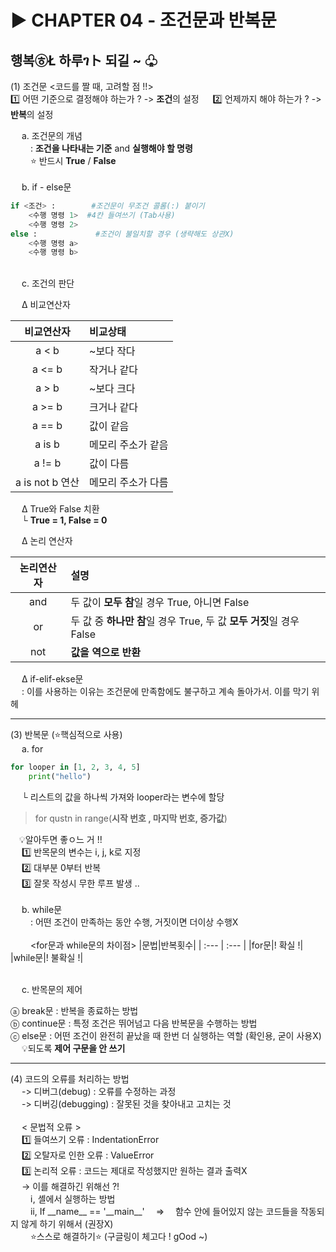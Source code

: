 # ▶ CHAPTER 04 - 조건문과 반복문
## 행복㉭Ł 하루ገト 되길 ~ ♧
(1) 조건문
<코드를 짤 때, 고려할 점 !!>
<br>
1️⃣ 어떤 기준으로 결정해야 하는가 ? -> **조건**의 설정
&emsp; 2️⃣ 언제까지 해야 하는가 ? -> **반복**의 설정
<br>

&emsp; a. 조건문의 개념
<br>
&emsp;&emsp; : **조건을 나타내는 기준** and **실행해야 할 명령**
<br>
&emsp;&emsp; ⭐ 반드시 **True** / **False**
<br>
<br>
&emsp; b. if - else문

```python
if <조건> :        #조건문이 무조건 콜롬(:) 붙이기
    <수행 명령 1>  #4칸 들여쓰기 (Tab사용)
    <수행 명령 2>
else :             #조건이 불일치할 경우 (생략해도 상관X)
    <수행 명령 a>
    <수행 명령 b>
```

<br>
&emsp; c. 조건의 판단

&emsp; Δ 비교연산자

|비교연산자|비교상태|
| :---: | :--- |
|a < b|~보다 작다|
|a <= b|작거나 같다|
|a > b|~보다 크다|
|a >= b|크거나 같다|
|a == b|값이 같음|
|a is b|메모리 주소가 같음|
|a != b|값이 다름|
|a is not b 연산|메모리 주소가 다름|

&emsp; Δ True와 False 치환
<br>
&emsp; └ **True = 1, False = 0**

&emsp; Δ 논리 연산자

|논리연산자|설명|
| :---: | :--- |
|and|두 값이 **모두 참**일 경우 True, 아니면 False|
|or|두 값 중 **하나만 참**일 경우 True, 두 값 **모두 거짓**일 경우 False|
|not|**값을 역으로 반환**|

&emsp; Δ if-elif-ekse문
<br>
&emsp; : 이를 사용하는 이유는 조건문에 만족함에도 불구하고 계속 돌아가서. 이를 막기 위헤
<hr>
(3) 반복문 (⭐핵심적으로 사용)
<br>
&emsp; a. for 

```python
for looper in [1, 2, 3, 4, 5]
    print("hello")
```
&emsp; └ 리스트의 값을 하나씩 가져와 looper라는 변수에 할당
> for qustn in range(**시작 번호 , 마지막 번호, 증가값**)

&emsp;💡알아두면 좋ㅇ느 거 !!
<br>
&emsp; 1️⃣ 반목문의 변수는 i, j, k로 지정
<br>
&emsp; 2️⃣ 대부분 0부터 반복
<br>
&emsp; 3️⃣ 잘못 작성시 무한 루프 발생 ..
<br>
<br>
&emsp; b. while문
<br>
&emsp;&emsp; : 어떤 조건이 만족하는 동안 수행, 거짓이면 더이상 수행X
<br>
<br>
&emsp;&emsp; <for문과 while문의 차이점>
|문법|반복횟수|
| :--- | :--- |
|for문|! 확실 !|
|while문|! 불확실 !|

<br>
&emsp; c. 반목문의 제어

ⓐ break문 : 반복을 종료하는 방법
<br>
ⓑ continue문 : 특정 조건은 뛰어넘고 다음 반복문을 수행하는 방법
<br>
ⓒ else문 : 어떤 조건이 완전히 끝났을 때 한번 더 실행하는 역할 (확인용, 굳이 사용X)
<br>
&emsp; 💡되도록 **제어 구문을 안 쓰기**
<hr>
(4) 코드의 오류를 처리하는 방법
<br>
&emsp; -> 디버그(debug) : 오류를 수정하는 과정
<br>
&emsp; -> 디버깅(debugging) : 잘못된 것을 찾아내고 고치는 것
<br>
<br>
&emsp; < 문법적 오류 >
<br>
&emsp; 1️⃣ 들여쓰기 오류 : IndentationError 
<br>
&emsp; 2️⃣ 오탈자로 인한 오류 : ValueError
<br>
&emsp; 3️⃣ 논리적 오류 : 코드는 제대로 작성했지만 원하는 결과 출력X
<br>
&emsp; -> 이를 해결하긴 위해선 ?!
<br>
&emsp;&emsp; ⅰ, 셸에서 실행하는 방법
<br>
&emsp;&emsp; ⅱ, If __name__ == '__main__' &emsp;=>&emsp; 함수 안에 들어있지 않는 코드들을 작동되지 않게 하기 위해서 (권장X)
<br>
&emsp;&emsp; ⭐스스로 해결하기⭐ (구글링이 체고다 ! gOod ~) 
